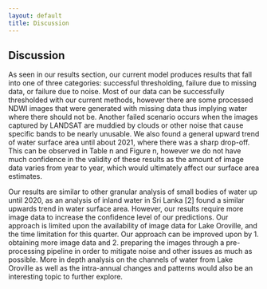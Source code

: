 ```yaml
---
layout: default
title: Discussion
---
```


## **Discussion**
<p>
    As seen in our results section, our current model produces results that fall into one of three categories: successful thresholding, failure due to missing data, or failure due to noise. Most of our data can be successfully thresholded with our current methods, however there are some processed NDWI images that were generated with missing data thus implying water where there should not be. Another failed scenario occurs when the images captured by LANDSAT are muddied by clouds or other noise that cause specific bands to be nearly unusable. We also found a general upward trend of water surface area until about 2021, where there was a sharp drop-off. This can be observed in Table n and Figure n, however we do not have much confidence in the validity of these results as the amount of  image data varies from year to year, which would ultimately affect our surface area estimates.
</p>
<p>
    Our results are similar to other granular analysis of small bodies of water up until 2020, as an analysis of inland water in Sri Lanka [2] found a similar upwards trend in water surface area. However, our results require more image data to increase the confidence level of our predictions. Our approach is limited upon the availability of image data for Lake Oroville, and the time limitation for this quarter. Our approach can be improved upon by 1. obtaining more image data and 2. preparing the images through a pre-processing pipeline in order to mitigate noise and other issues as much as possible. More in depth analysis on the channels of water from Lake Oroville as well as the intra-annual changes and patterns would also be an interesting topic to further explore.

</p>